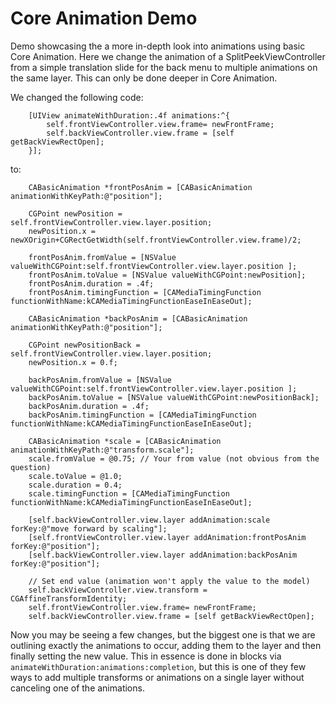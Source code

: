 Core Animation Demo
===================

Demo showcasing the a more in-depth look into animations using basic Core Animation. Here we change the animation of a SplitPeekViewController from a simple translation slide for the back menu to multiple animations on the same layer. This can only be done deeper in Core Animation. 

We changed the following code: 

```
    [UIView animateWithDuration:.4f animations:^{
        self.frontViewController.view.frame= newFrontFrame;
        self.backViewController.view.frame = [self getBackViewRectOpen];
    }];
```

to: 

```
    CABasicAnimation *frontPosAnim = [CABasicAnimation animationWithKeyPath:@"position"];
    
    CGPoint newPosition = self.frontViewController.view.layer.position;
    newPosition.x = newXOrigin+CGRectGetWidth(self.frontViewController.view.frame)/2;
    
    frontPosAnim.fromValue = [NSValue valueWithCGPoint:self.frontViewController.view.layer.position ];
    frontPosAnim.toValue = [NSValue valueWithCGPoint:newPosition];
    frontPosAnim.duration = .4f;
    frontPosAnim.timingFunction = [CAMediaTimingFunction functionWithName:kCAMediaTimingFunctionEaseInEaseOut];
    
    CABasicAnimation *backPosAnim = [CABasicAnimation animationWithKeyPath:@"position"];
    
    CGPoint newPositionBack = self.frontViewController.view.layer.position;
    newPosition.x = 0.f;
    
    backPosAnim.fromValue = [NSValue valueWithCGPoint:self.frontViewController.view.layer.position ];
    backPosAnim.toValue = [NSValue valueWithCGPoint:newPositionBack];
    backPosAnim.duration = .4f;
    backPosAnim.timingFunction = [CAMediaTimingFunction functionWithName:kCAMediaTimingFunctionEaseInEaseOut];
    
    CABasicAnimation *scale = [CABasicAnimation animationWithKeyPath:@"transform.scale"];
    scale.fromValue = @0.75; // Your from value (not obvious from the question)
    scale.toValue = @1.0;
    scale.duration = 0.4;
    scale.timingFunction = [CAMediaTimingFunction functionWithName:kCAMediaTimingFunctionEaseInEaseOut];
    
    [self.backViewController.view.layer addAnimation:scale forKey:@"move forward by scaling"];
    [self.frontViewController.view.layer addAnimation:frontPosAnim forKey:@"position"];
    [self.backViewController.view.layer addAnimation:backPosAnim forKey:@"position"];
    
    // Set end value (animation won't apply the value to the model)
    self.backViewController.view.transform = CGAffineTransformIdentity;
    self.frontViewController.view.frame= newFrontFrame;
    self.backViewController.view.frame = [self getBackViewRectOpen];
```
    
Now you may be seeing a few changes, but the biggest one is that we are outlining exactly the animations to occur, adding them to the layer and then finally setting the new value. This in essence is done in blocks via ```animateWithDuration:animations:completion```, but this is one of they few ways to add multiple transforms or animations on a single layer without canceling one of the animations.